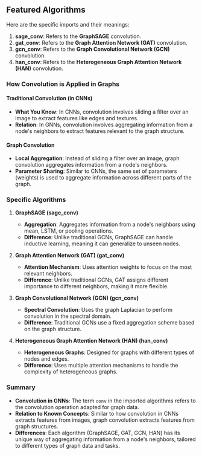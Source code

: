## Featured Algorithms

Here are the specific imports and their meanings:

1. **sage_conv**: Refers to the **GraphSAGE** convolution.
2. **gat_conv**: Refers to the **Graph Attention Network (GAT)** convolution.
3. **gcn_conv**: Refers to the **Graph Convolutional Network (GCN)** convolution.
4. **han_conv**: Refers to the **Heterogeneous Graph Attention Network (HAN)** convolution.

### How Convolution is Applied in Graphs

#### Traditional Convolution (in CNNs)
- **What You Know**: In CNNs, convolution involves sliding a filter over an image to extract features like edges and textures.
- **Relation**: In GNNs, convolution involves aggregating information from a node's neighbors to extract features relevant to the graph structure.

#### Graph Convolution
- **Local Aggregation**: Instead of sliding a filter over an image, graph convolution aggregates information from a node's neighbors.
- **Parameter Sharing**: Similar to CNNs, the same set of parameters (weights) is used to aggregate information across different parts of the graph.

### Specific Algorithms

1. **GraphSAGE (sage_conv)**
   - **Aggregation**: Aggregates information from a node's neighbors using mean, LSTM, or pooling operations.
   - **Difference**: Unlike traditional GCNs, GraphSAGE can handle inductive learning, meaning it can generalize to unseen nodes.

2. **Graph Attention Network (GAT) (gat_conv)**
   - **Attention Mechanism**: Uses attention weights to focus on the most relevant neighbors.
   - **Difference**: Unlike traditional GCNs, GAT assigns different importance to different neighbors, making it more flexible.

3. **Graph Convolutional Network (GCN) (gcn_conv)**
   - **Spectral Convolution**: Uses the graph Laplacian to perform convolution in the spectral domain.
   - **Difference**: Traditional GCNs use a fixed aggregation scheme based on the graph structure.

4. **Heterogeneous Graph Attention Network (HAN) (han_conv)**
   - **Heterogeneous Graphs**: Designed for graphs with different types of nodes and edges.
   - **Difference**: Uses multiple attention mechanisms to handle the complexity of heterogeneous graphs.

### Summary

- **Convolution in GNNs**: The term `conv` in the imported algorithms refers to the convolution operation adapted for graph data.
- **Relation to Known Concepts**: Similar to how convolution in CNNs extracts features from images, graph convolution extracts features from graph structures.
- **Differences**: Each algorithm (GraphSAGE, GAT, GCN, HAN) has its unique way of aggregating information from a node's neighbors, tailored to different types of graph data and tasks.
